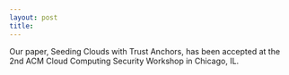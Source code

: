 ```yaml
---
layout: post
title: 
---
```

Our paper, Seeding Clouds with Trust Anchors, has been accepted at the 2nd ACM Cloud Computing Security Workshop in Chicago, IL.
